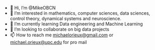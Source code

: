 - 👋 Hi, I’m @MikeOBCN
- 👀 I’m interested in mathematics, computer sciences, data sciences, control theory, dynamical systems and neuroscience.
- 🌱 I’m currently learning Data engineering and Machine Learning
- 💞️ I’m looking to collaborate on big data projects
- 📫 How to reach me michaelorieux@gmail.com or michael.orieux@upc.edu for pro mail

<!---
MikeOBCN/MikeOBCN is a ✨ special ✨ repository because its `README.md` (this file) appears on your GitHub profile.
You can click the Preview link to take a look at your changes.
--->
